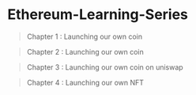 # Ethereum-Learning-Series


> Chapter 1 : Launching our own coin

> Chapter 2 : Launching our own coin

> Chapter 3 : Launching our own coin on uniswap

> Chapter 4 : Launching our own NFT
